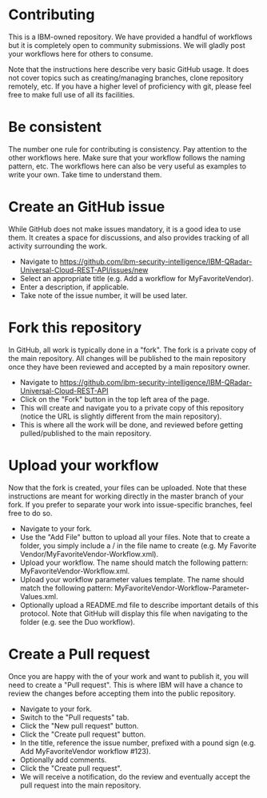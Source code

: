 # Contributing
This is a IBM-owned repository. We have provided a handful of workflows but it is completely open to community submissions. We will gladly post your workflows here for others to consume.

Note that the instructions here describe very basic GitHub usage. It does not cover topics such as creating/managing branches, clone repository remotely, etc. If you have a higher level of proficiency with git, please feel free to make full use of all its facilities.

# Be consistent
The number one rule for contributing is consistency. Pay attention to the other workflows here. Make sure that your workflow follows the naming pattern, etc. The workflows here can also be very useful as examples to write your own. Take time to understand them.

# Create an GitHub issue
While GitHub does not make issues mandatory, it is a good idea to use them.  It creates a space for discussions, and also provides tracking of all activity surrounding the work.

- Navigate to https://github.com/ibm-security-intelligence/IBM-QRadar-Universal-Cloud-REST-API/issues/new
- Select an appropriate title (e.g. Add a workflow for MyFavoriteVendor).
- Enter a description, if applicable.
- Take note of the issue number, it will be used later.

# Fork this repository
In GitHub, all work is typically done in a "fork". The fork is a private copy of the main repository. All changes will be published to the main repository once they have been reviewed and accepted by a main repository owner.

- Navigate to https://github.com/ibm-security-intelligence/IBM-QRadar-Universal-Cloud-REST-API
- Click on the "Fork" button in the top left area of the page.
- This will create and navigate you to a private copy of this repository (notice the URL is slightly different from the main repository).
- This is where all the work will be done, and reviewed before getting pulled/published to the main repository.

# Upload your workflow
Now that the fork is created, your files can be uploaded. Note that these instructions are meant for working directly in the master branch of your fork. If you prefer to separate your work into issue-specific branches, feel free to do so.

- Navigate to your fork.
- Use the "Add File" button to upload all your files. Note that to create a folder, you simply include a / in the file name to create (e.g. My Favorite Vendor/MyFavoriteVendor-Workflow.xml).
- Upload your workflow. The name should match the following pattern: MyFavoriteVendor-Workflow.xml.
- Upload your workflow parameter values template.  The name should match the following pattern: MyFavoriteVendor-Workflow-Parameter-Values.xml.
- Optionally upload a README.md file to describe important details of this protocol.  Note that GitHub will display this file when navigating to the folder (e.g. see the Duo workflow).

# Create a Pull request
Once you are happy with the of your work and want to publish it, you will need to create a "Pull request". This is where IBM will have a chance to review the changes before accepting them into the public repository.

- Navigate to your fork.
- Switch to the "Pull requests" tab.
- Click the "New pull request" button.
- Click the "Create pull request" button.
- In the title, reference the issue number, prefixed with a pound sign (e.g. Add MyFavoriteVendor workflow #123).
- Optionally add comments.
- Click the "Create pull request".
- We will receive a notification, do the review and eventually accept the pull request into the main repository.

